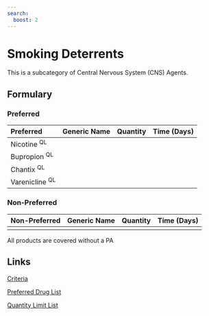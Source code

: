 ```yaml
---
search:
  boost: 2 
---
```


# Smoking Deterrents

This is a subcategory of Central Nervous System (CNS) Agents.

## Formulary

### Preferred

| Preferred                 | Generic Name | Quantity | Time (Days) |
| :------------------------ | :----------- | :------: | :---------: |
| Nicotine <sup>QL</sup>    |              |          |             |
| Bupropion <sup>QL</sup>   |              |          |             |
| Chantix <sup>QL</sup>     |              |          |             |
| Varenicline <sup>QL</sup> |              |          |             |

### Non-Preferred

| Non-Preferred | Generic Name | Quantity | Time (Days) |
| :------------ | :----------- | :------: | :---------: |
|               |              |          |             |

All products are covered without a PA

## Links

[Criteria](https://pharmacy.medicaid.ohio.gov/sites/default/files/20230101_UPDL%20_Criteria_APPROVED.pdf#page=48)

[Preferred Drug List](https://pharmacy.medicaid.ohio.gov/sites/default/files/20230101_UPDL_APPROVED_12.13.22.pdf#page=19)

[Quantity Limit List](https://pharmacy.medicaid.ohio.gov/sites/default/files/20230101_Ohio_Medicaid_Quantity_Document_APPROVED.pdf)

